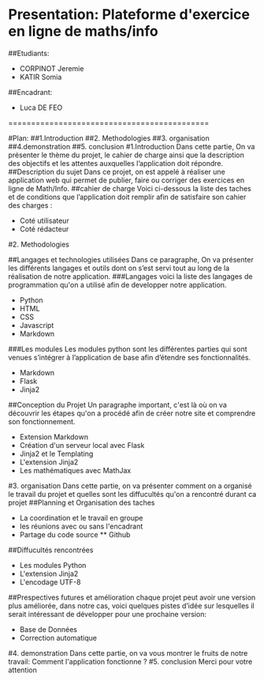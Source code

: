 
Presentation:
Plateforme d'exercice en ligne de maths/info
============================================
##Etudiants:

* CORPINOT Jeremie
* KATIR Somia

##Encadrant:

* Luca DE FEO

============================================

#Plan:
##1.Introduction
##2. Methodologies
##3. organisation
##4.demonstration
##5. conclusion
#1.Introduction
Dans cette partie, On va présenter le thème du projet, le cahier de charge ainsi que la description des objectifs et les attentes auxquelles l’application doit répondre.
##Description du sujet
Dans ce projet, on est appelé à réaliser une application web qui permet de publier, faire ou corriger des exercices en ligne de Math/Info. 
##cahier de charge
Voici ci-dessous la liste des taches et de conditions que l’application doit  remplir afin de satisfaire son cahier des charges :
* Coté utilisateur
* Coté rédacteur 

#2. Methodologies

##Langages et technologies utilisées
Dans ce paragraphe, On va présenter les différents langages et outils dont on s’est servi tout au long de la réalisation de notre application. 
###Langages 
voici la liste des langages de programmation qu'on a utilisé afin de developper notre application.
* Python
* HTML
* CSS
* Javascript
* Markdown

###Les modules
Les modules python sont les différentes parties qui sont venues s’intégrer à l’application de base afin d’étendre ses fonctionnalités.
* Markdown
* Flask
* Jinja2

##Conception du Projet
Un paragraphe important, c'est là où on va découvrir les étapes qu'on a procédé afin de créer notre site et comprendre son fonctionnement.
* Extension Markdown
* Création d'un serveur local avec Flask
* Jinja2 et le Templating
* L'extension Jinja2
* Les mathématiques avec MathJax

#3. organisation
Dans cette partie, on va présenter comment on a organisé le travail du projet et quelles sont les diffucultés qu'on a rencontré durant ca projet
##Planning et Organisation des taches
* La coordination et le travail en groupe
* les réunions avec ou sans l'encadrant
* Partage du code source 
** Github

##Diffucultés rencontrées 
* Les modules Python
* L'extension Jinja2
* L'encodage UTF-8

##Prespectives futures et amélioration
chaque projet peut avoir une version plus améliorée, dans notre cas, voici quelques pistes d’idée sur lesquelles il serait intéressant de développer pour une prochaine version:
* Base de Données
* Correction automatique

#4. demonstration
Dans cette partie, on va vous montrer le fruits de notre travail: Comment l'application fonctionne ?
#5. conclusion
Merci pour votre attention 


